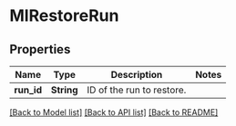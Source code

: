 # MlRestoreRun

## Properties

Name | Type | Description | Notes
------------ | ------------- | ------------- | -------------
**run_id** | **String** | ID of the run to restore. | 

[[Back to Model list]](../README.md#documentation-for-models) [[Back to API list]](../README.md#documentation-for-api-endpoints) [[Back to README]](../README.md)


